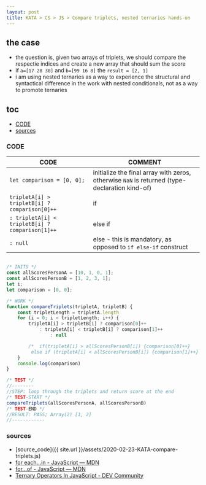 ```yaml
---
layout: post
title: KATA > CS > JS > Compare triplets, nested ternaries hands-on
---
```

## the case	
* the question is, given two arrays of triplets, we should compare the respectie indices and create a new array that should sum the score
* if `a=[17 28 30]` and `b=[99 16 8]` the `result = [2, 1]`
* i am using nested ternaries as a way to experience the structural and syntactical difference in the work with nested conditionals, not as a way to promote ternaries

## toc
<!-- TOC -->

- [CODE](#code)
- [sources](#sources)

<!-- /TOC -->

### CODE

CODE                                            | COMMENT
------------------------------------------------|----------------------------------------------------------------------------------------------
`let comparison = [0, 0];`                      | initialize the final array with zeros, otherwise `NaN` is returned (type-declaration kind-of)
`tripletA[i] > tripletB[i] ? comparison[0]++`   | if
`: tripletA[i] < tripletB[i] ? comparison[1]++` | else if
`: null`                                        | else - this is mandatory, as opposed to `if else-if` construct

```js

/* INITS */
const allScoresPersonA = [10, 1, 0, 1];
const allScoresPersonB = [1, 2, 3, 1];
let i;
let comparison = [0, 0];

/* WORK */
function compareTriplets(tripletA, tripletB) {
    const tripletLength = tripletA.length
    for (i = 0; i < tripletLength; i++) {
        tripletA[i] > tripletB[i] ? comparison[0]++
            : tripletA[i] < tripletB[i] ? comparison[1]++
                : null

        /*  if(tripletA[i] > allScoresPersonB[i]) {comparison[0]++}
         else if (tripletA[i] < allScoresPersonB[i]) {comparison[1]++} */
    }
    console.log(comparison)
}

/* TEST */
//--------
//STEP: loop through the triplets and return score at the end
/* TEST-START */
compareTriplets(allScoresPersonA, allScoresPersonB)
/* TEST-END */
//RESULT: PASS; Array(2) [1, 2]
//------------
```

### sources
* [source_code]({{ site.url }}/assets/2020-02-23-KATA-compare-triplets.js)
* [for each...in - JavaScript — MDN](https://developer.mozilla.org/en-US/docs/Web/JavaScript/Reference/Statements/for_each...in)
* [for...of - JavaScript — MDN](https://developer.mozilla.org/en-US/docs/Web/JavaScript/Reference/Statements/for...of)
* [Ternary Operators In JavaScript - DEV Community](https://dev.to/iandavid/ternary-operators-in-javascript-4inl)